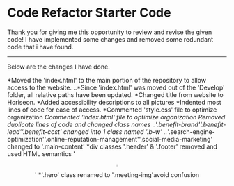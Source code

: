 # Code Refactor Starter Code


Thank you for giving me this opportunity to review and revise the given code!
I have implemented some changes and removed some redundant code that i have found.
***

Below are the changes I have done.

*Moved the 'index.html' to the main portion of the repository to allow access to the website.
..*Since 'index.html' was moved out of the 'Develop' folder, all relative paths have been updated.
*Changed title from website to Horiseon.
*Added accessibility descriptions to all pictures
*Indented most lines of code for ease of access.
*Commented 'style.css' file to optimize organization
*Commented 'index.html' file to optimize organization
*Removed duplicate lines of code and changed class names
..*'.benefit-brand''.benefit-lead''.benefit-cost' changed into 1 class named '.b-w'
..*'.search-engine-optimization''.online-reputation-management''.social-media-marketing' changed to '.main-content'
*div classes '.header' & '.footer' removed and used HTML semantics '<header>''<footer>'
*'.hero' class renamed to '.meeting-img'avoid confusion
